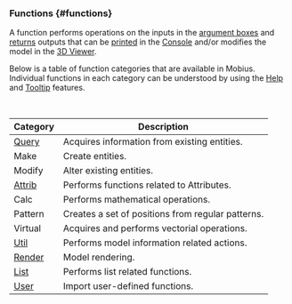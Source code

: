 ### Functions {#functions}

A function performs operations on the inputs in the [argument boxes](../chapter_1_mobius_interface/procedure_line.md) and [returns](/chapter_1_mobius_interface/execute.md) outputs that can be [printed](../chapter_1_mobius_interface/procedure_line.md) in the [Console](../chapter_1_mobius_interface/console.md) and/or modifies the model in the [3D Viewer](../chapter_1_mobius_interface/3D_view.md).

Below is a table of function categories that are available in Mobius. Individual functions in each category can be understood by using the [Help](../chapter_1_mobius_interface/help_viewer.md) and [Tooltip](../chapter_1_mobius_interface/procedure_menu.md) features.

<br>

| Category | Description |
| --- | --- |
| [Query](QueryGet.md) | Acquires information from existing entities. |
| Make | Create entities. |
| Modify | Alter existing entities. |
| [Attrib](AttributeFunctions.md) | Performs functions related to Attributes. |
| Calc | Performs mathematical operations. |
| Pattern | Creates a set of positions from regular patterns. |
| Virtual | Acquires and performs vectorial operations. |
| [Util](Utility.md) | Performs model information related actions. |
| [Render](Render.md) | Model rendering. |
| [List](List.md) | Performs list related functions. |
| [User](UserDefinedFunction.md) | Import user-defined functions. |





